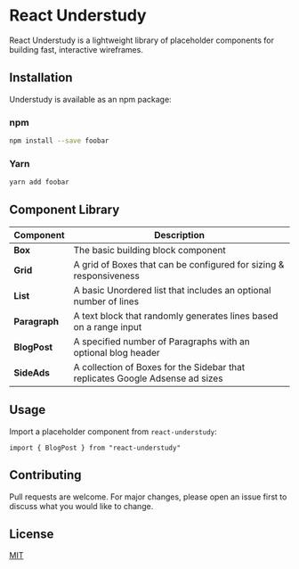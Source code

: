 # React Understudy

React Understudy is a lightweight library of placeholder components for building fast, interactive wireframes.

## Installation

Understudy is available as an npm package:

### npm

```bash
npm install --save foobar
```

### Yarn

```bash
yarn add foobar
```

## Component Library

| Component     | Description                                                                   |
| ------------- | ----------------------------------------------------------------------------- |
| **Box**       | The basic building block component                                            |
| **Grid**      | A grid of Boxes that can be configured for sizing & responsiveness            |
| **List**      | A basic Unordered list that includes an optional number of lines              |
| **Paragraph** | A text block that randomly generates lines based on a range input             |
| **BlogPost**  | A specified number of Paragraphs with an optional blog header                 |
| **SideAds**   | A collection of Boxes for the Sidebar that replicates Google Adsense ad sizes |

## Usage

Import a placeholder component from `react-understudy`:

`import { BlogPost } from "react-understudy"`

## Contributing

Pull requests are welcome. For major changes, please open an issue first to discuss what you would like to change.

## License

[MIT](https://choosealicense.com/licenses/mit/)
